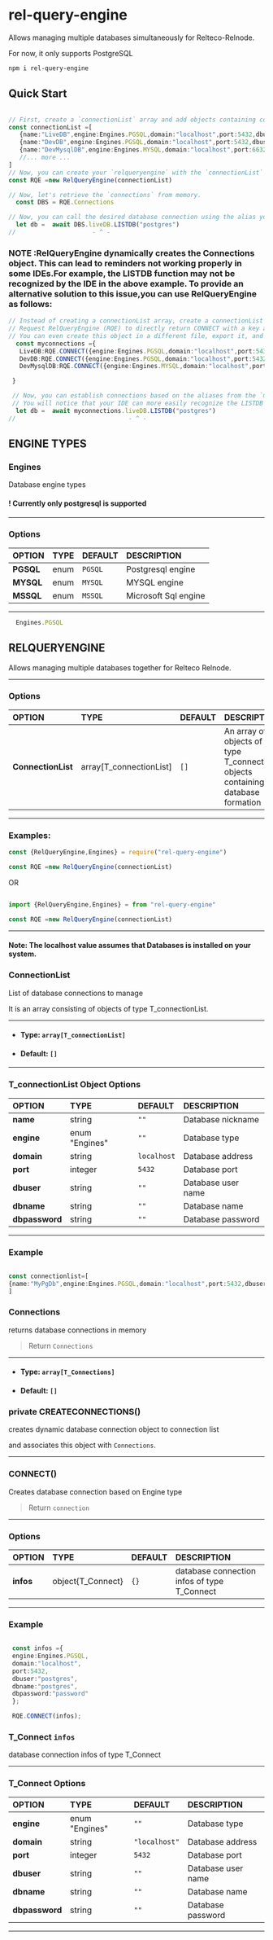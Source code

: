 # rel-query-engine
Allows managing multiple databases simultaneously for Relteco-Relnode.

For now, it only supports PostgreSQL


```sh
npm i rel-query-engine
```

## Quick Start

```ts

// First, create a `connectionList` array and add objects containing connection information, a `nickname` that defines your database, and other relevant details
const connectionList =[
   {name:"LiveDB",engine:Engines.PGSQL,domain:"localhost",port:5432,dbuser:"postgres",dbname:"postgres",dbpassword:"password"},
   {name:"DevDB",engine:Engines.PGSQL,domain:"localhost",port:5432,dbuser:"postgres",dbname:"postgres",dbpassword:"password"},
   {name:"DevMysqlDB",engine:Engines.MYSQL,domain:"localhost",port:6632,dbuser:"root",dbname:"mysql",dbpassword:"password"},
   //... more ...
]
// Now, you can create your `relqueryengine` with the `connectionList` array.
const RQE =new RelQueryEngine(connectionList)

// Now, let's retrieve the `connections` from memory.
  const DBS = RQE.Connections

// Now, you can call the desired database connection using the alias you provided earlier.
  let db =  await DBS.liveDB.LISTDB("postgres")
//                     - ^ -

```

### NOTE :RelQueryEngine dynamically creates the Connections object. This can lead to reminders not working properly in some IDEs.For example, the LISTDB function may not be recognized by the IDE in the above example. To provide an alternative solution to this issue,you can use RelQueryEngine as follows:

```ts
// Instead of creating a connectionList array, create a connectionList object.
// Request RelQueryEngine (RQE) to directly return CONNECT with a key as the alias you will provide for your database and object values.
// You can even create this object in a different file, export it, and make it accessible throughout your project.
  const myconnections ={
   LiveDB:RQE.CONNECT({engine:Engines.PGSQL,domain:"localhost",port:5432,dbuser:"postgres",dbname:"postgres",dbpassword:"password"}),
   DevDB:RQE.CONNECT({engine:Engines.PGSQL,domain:"localhost",port:5432,dbuser:"postgres",dbname:"postgres",dbpassword:"password"})
   DevMysqlDB:RQE.CONNECT({engine:Engines.MYSQL,domain:"localhost",port:6632,dbuser:"root",dbname:"mysql",dbpassword:"password"}),

 }

 // Now, you can establish connections based on the aliases from the `myconnections` object.
 // You will notice that your IDE can more easily recognize the LISTDB function.
  let db =  await myconnections.liveDB.LISTDB("postgres")
//                               - ^ -


```



## ENGINE TYPES


### Engines

Database engine types
#### ! Currently only postgresql is supported

---

### Options

| OPTION       | TYPE          | DEFAULT     | DESCRIPTION
| :-           | :-            | :-          | :-
| **PGSQL**    | enum        | `PGSQL`     | Postgresql engine
| **MYSQL**    | enum        | `MYSQL`     | MYSQL engine
| **MSSQL**    | enum        | `MSSQL`     | Microsoft Sql  engine

---

```ts   
  Engines.PGSQL
```




## RELQUERYENGINE


Allows managing multiple databases together for Relteco Relnode.

---

### Options

| OPTION              | TYPE                               | DEFAULT     | DESCRIPTION
| :-                  | :-                                 | :-          | :-
| **ConnectionList**  | array[T_connectionList]            | `[]`        | An array of objects of type T_connection objects containing database formation

---
### Examples:

```ts
const {RelQueryEngine,Engines} = require("rel-query-engine")

const RQE =new RelQueryEngine(connectionList)


```

 OR

```ts

import {RelQueryEngine,Engines} = from "rel-query-engine"

const RQE =new RelQueryEngine(connectionList)
```
---

#### Note: The localhost value assumes that Databases is installed on your system.



### ConnectionList
 
 List of database connections to manage
 
 It is an array consisting of objects of type T_connectionList.
 
 ---
 
 - #### Type: `array[T_connectionList] `
 - #### Default: `[]`
 
 ---
 
 ### T_connectionList Object Options
 
 | OPTION              | TYPE                  | DEFAULT         | DESCRIPTION
 | :-                  | :-                    | :-              | :-
 | **name**            | string                | `""`            | Database nickname
 | **engine**          | enum "Engines"        | `""`            | Database type
 | **domain**          | string                | `localhost`     | Database address
 | **port**            | integer               | `5432`          | Database port
 | **dbuser**          | string                | `""`            | Database user name
 | **dbname**          | string                | `""`            | Database name
 | **dbpassword**      | string                | `""`            | Database password
 
 ---
 
 ### Example 
 ```ts
 
 const connectionlist=[
 {name:"MyPgDb",engine:Engines.PGSQL,domain:"localhost",port:5432,dbuser:"postgres",dbname:"postgres",dbpassword:"password"}
 ]
 
 ```


### Connections
 
 returns database connections in memory
 > Return `Connections`

 ---
 
 - #### Type: `array[T_Connections] `
 - #### Default: `[]`
 


### private CREATECONNECTIONS()

creates dynamic database connection object to connection list 

and associates this object with `Connections`.

---




### CONNECT()

Creates database connection based on Engine type

> Return `connection`

---
### Options

| OPTION             | TYPE                   | DEFAULT         | DESCRIPTION
| :-                 | :-                     | :-              | :-
| **infos**          | object{T_Connect}      | `{}`            | database connection infos of type T_Connect


---

### Example
```ts

 const infos ={
 engine:Engines.PGSQL,
 domain:"localhost",
 port:5432,
 dbuser:"postgres",
 dbname:"postgres",
 dbpassword:"password"
 };

 RQE.CONNECT(infos);

```


 ### T_Connect `infos` 

 database connection infos of type T_Connect

---

### T_Connect Options

| OPTION              | TYPE                  | DEFAULT         | DESCRIPTION
| :-                  | :-                    | :-              | :-
| **engine**          | enum "Engines"        | `""`            | Database type
| **domain**          | string                | `"localhost"`   | Database address
| **port**            | integer               | `5432`          | Database port
| **dbuser**          | string                | `""`            | Database user name
| **dbname**          | string                | `""`            | Database name
| **dbpassword**      | string                | `""`            | Database password

---
